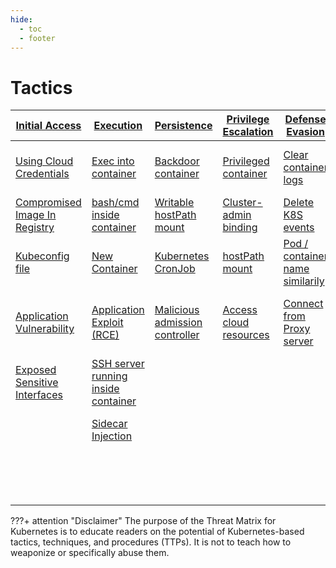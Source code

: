 ```yaml
---
hide:
  - toc
  - footer
---
```


# Tactics

|[Initial Access](tactics/InitialAccess/index.md)|[Execution](tactics/Execution/index.md)|[Persistence](tactics/Persistence/index.md)|[Privilege Escalation](tactics/PrivilegeEscalation/index.md)|[Defense Evasion](tactics/DefenseEvasion/index.md)|[Credential Access](tactics/CredentialAccess/index.md)|[Discovery](tactics/Discovery/index.md)|[Lateral Movement](tactics/LateralMovement/index.md)|[Collection](tactics/Collection/index.md)|[Impact](tactics/Impact/index.md)|
|--------------|---------|-----------|--------------------|---------------|-----------------|---------|----------------|----------|------|
|[Using Cloud Credentials](techniques/Using%20Cloud%20Credentials.md)|[Exec into container](techniques/Exec%20into%20container.md)|[Backdoor container](techniques/Backdoor%20container.md)|[Privileged container](techniques/Privileged%20container.md)|[Clear container logs](techniques/Clear%20container%20logs.md)|[List K8S secrets](techniques/List%20K8S%20secrets.md)|[Access the K8S API server](techniques/Access%20the%20K8S%20API%20server.md)|[Access cloud resources](techniques/Access%20cloud%20resources.md)|[images from a private registry](techniques/images%20from%20a%20private%20registry.md)|[Data Destruction](techniques/Data%20destruction.md)|
|[Compromised Image In Registry](techniques/Compromised%20Image%20In%20Registry.md)|[bash/cmd inside container](techniques/bash%20or%20cmd%20inside%20container.md)|[Writable hostPath mount](techniques/Writable%20hostPath%20mount.md)|[Cluster-admin binding](techniques/Cluster-admin%20binding.md)|[Delete K8S events](techniques/Delete%20K8S%20events.md)|[Mount service principal](techniques/Mount%20service%20principal.md)|[Access Kubelet API](techniques/Access%20Kubelet%20API.md)|[Container service account](techniques/Access%20container%20service%20account.md)||[Resource hijacking](techniques/Resource%20hijacking.md)|
|[Kubeconfig file](techniques/Kubeconfig%20file.md)|[New Container](techniques/New%20Container.md)|[Kubernetes CronJob](techniques/Kubernetes%20CronJob.md)|[hostPath mount](techniques/Writable%20hostPath%20mount.md)|[Pod / container name similarily](techniques/Pod%20or%20container%20name%20similarily.md)|[Access container service account](techniques/Access%20container%20service%20account.md)|[Network mapping](techniques/Network%20mapping.md)|[Cluster internal networking](techniques/Cluster%20internal%20networking.md)||[Denial of Service](techniques/Denial%20of%20service.md)|
|[Application Vulnerability](techniques/Application%20Vulnerability.md)|[Application Exploit (RCE)](techniques/Application%20Exploit%20(RCE).md)|[Malicious admission controller](techniques/Malicious%20admission%20controller.md)|[Access cloud resources](techniques/Access%20cloud%20resources.md)|[Connect from Proxy server](techniques/Connect%20from%20Proxy%20server.md)|[Application credentials in configuration files](techniques/Application%20credentials%20in%20configuration%20files.md)|[Access Kubernetes dasbhoard](techniques/Access%20Kubernetes%20dasbhoard.md)|[Application credentials in configuration files](techniques/Application%20credentials%20in%20configuration%20files.md)|||
|[Exposed Sensitive Interfaces](techniques/Exposed%20sensitive%20interfaces.md)|[SSH server running inside container](techniques/SSH%20server%20running%20inside%20container.md)||||[Access managed identity credentials](techniques/Access%20managed%20identity%20credentials.md)|[Instance Metadata API](techniques/Instance%20Metadata%20API.md)|[Writable hostPath mount](techniques/Writable%20hostPath%20mount.md)|||
||[Sidecar Injection](techniques/Sidecar%20Injection.md)||||[Malicious Admission controller](techniques/Malicious%20admission%20controller.md)||[CoreDNS poisoning](techniques/CoreDNS%20poisoning.md)|||
||||||||[ARP poisoning and IP spoofing](techniques/ARP%20poisoning%20and%20IP%20spoofing.md)||



???+ attention "Disclaimer"
	The purpose of the Threat Matrix for Kubernetes is to educate readers on the potential of Kubernetes-based tactics, techniques, and procedures (TTPs). It is not to teach how to weaponize or specifically abuse them.

